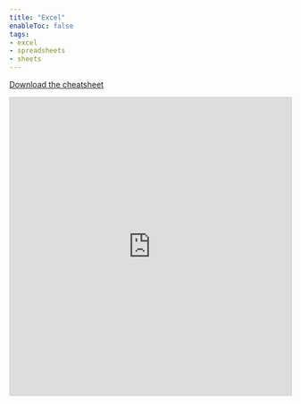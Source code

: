 ```yaml
---
title: "Excel"
enableToc: false
tags:
- excel
- spreadsheets
- sheets
---
```


[Download the cheatsheet](downloads/excel-cheat-sheet.pdf)
<iframe class="airtable-embed" src="https://airtable.com/embed/shr1VHjDCcQ3xC8fd?backgroundColor=blue&viewControls=on" frameborder="0" onmousewheel="" width="100%" height="533" style="background: transparent; border: 1px solid #ccc;"></iframe>

